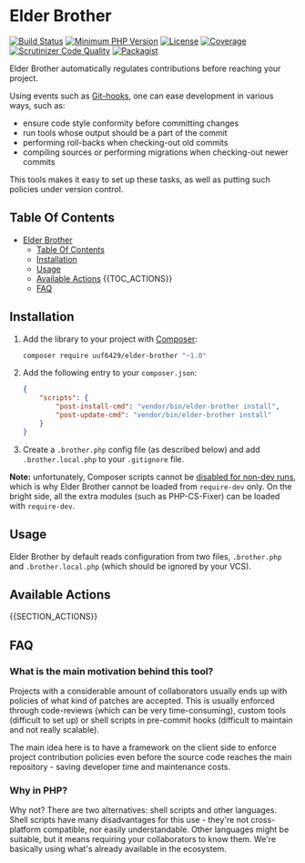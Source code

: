 # Elder Brother

[![Build Status](https://travis-ci.org/uuf6429/elder-brother.svg?branch=master)](https://travis-ci.org/uuf6429/elder-brother)
[![Minimum PHP Version](https://img.shields.io/badge/php-%3E%3D%205.5-8892BF.svg)](https://php.net/)
[![License](https://img.shields.io/badge/license-MIT-blue.svg)](https://raw.githubusercontent.com/uuf6429/elder-brother/master/LICENSE)
[![Coverage](https://codecov.io/gh/uuf6429/elder-brother/branch/master/graph/badge.svg?token=Bu2nK2Kq77)](https://codecov.io/github/uuf6429/elder-brother?branch=master)
[![Scrutinizer Code Quality](https://scrutinizer-ci.com/g/uuf6429/elder-brother/badges/quality-score.png?b=master)](https://scrutinizer-ci.com/g/uuf6429/elder-brother/?branch=master)
[![Packagist](https://img.shields.io/packagist/v/uuf6429/ElderBrother.svg)](https://packagist.org/packages/uuf6429/ElderBrother)

Elder Brother automatically regulates contributions before reaching your project.

Using events such as [Git-hooks](http://githooks.com/), one can ease development in various ways, such as:
- ensure code style conformity before committing changes
- run tools whose output should be a part of the commit
- performing roll-backs when checking-out old commits
- compiling sources or performing migrations when checking-out newer commits

This tools makes it easy to set up these tasks, as well as putting such policies under version control.

## Table Of Contents

- [Elder Brother](#elder-brother)
  - [Table Of Contents](#table-of-contents)
  - [Installation](#installation)
  - [Usage](#usage)
  - [Available Actions](#available-actions)
{{TOC_ACTIONS}}
  - [FAQ](#faq)

## Installation

1. Add the library to your project with [Composer](https://getcomposer.org/):
   ```bash
   composer require uuf6429/elder-brother "~1.0"
   ```

2. Add the following entry to your `composer.json`:
   ```json
   {
       "scripts": {
           "post-install-cmd": "vendor/bin/elder-brother install",
           "post-update-cmd": "vendor/bin/elder-brother install"
       }
   }
   ```
   
3. Create a `.brother.php` config file (as described below) and add `.brother.local.php` to your `.gitignore` file.

**Note:** unfortunately, Composer scripts cannot be [disabled for non-dev runs](http://stackoverflow.com/q/13087088/314056), which is why Elder Brother cannot be loaded from `require-dev` only.
On the bright side, all the extra modules (such as PHP-CS-Fixer) can be loaded with `require-dev`.

## Usage

Elder Brother by default reads configuration from two files, `.brother.php` and `.brother.local.php` (which should be ignored by your VCS).



## Available Actions

{{SECTION_ACTIONS}}

## FAQ

### What is the main motivation behind this tool?

Projects with a considerable amount of collaborators usually ends up with policies of what kind of patches are accepted.
This is usually enforced through code-reviews (which can be very time-consuming), custom tools (difficult to set up) or shell scripts in pre-commit hooks (difficult to maintain and not really scalable).

The main idea here is to have a framework on the client side to enforce project contribution policies even before the source code reaches the main repository - saving developer time and maintenance costs.

### Why in PHP?

Why not? There are two alternatives: shell scripts and other languages.
Shell scripts have many disadvantages for this use - they're not cross-platform compatible, nor easily understandable.
Other languages might be suitable, but it means requiring your collaborators to know them.
We're basically using what's already available in the ecosystem.
